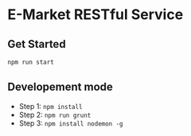 # E-Market RESTful Service

## Get Started
```sh
npm run start
```
## Developement mode
* Step 1: ```npm install```
* Step 2: ```npm run grunt```
* Step 3: ```npm install nodemon -g```
